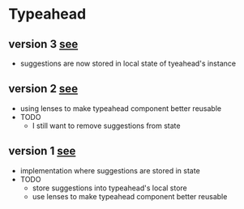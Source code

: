 # Typeahead

## version 3 [see](https://rawcdn.githack.com/mshgh/ha2-samples/typeahead-v3/index.html)

- suggestions are now stored in local state of tyeahead's instance

## version 2 [see](https://rawcdn.githack.com/mshgh/ha2-samples/typeahead-v2/index.html)

- using lenses to make typeahead component better reusable
- TODO
  - I still want to remove suggestions from state

## version 1 [see](https://rawcdn.githack.com/mshgh/ha2-samples/typeahead-v1/index.html)

- implementation where suggestions are stored in state
- TODO
  - store suggestions into typeahead's local store
  - use lenses to make typeahead component better reusable